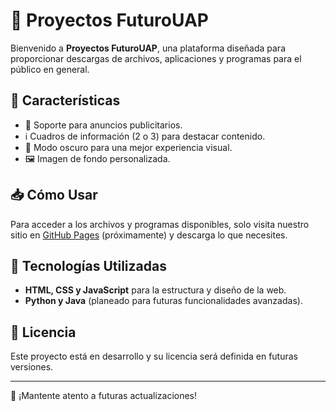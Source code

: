 # 🚀 Proyectos FuturoUAP

Bienvenido a **Proyectos FuturoUAP**, una plataforma diseñada para proporcionar descargas de archivos, aplicaciones y programas para el público en general.

## 🌟 Características

- 📢 Soporte para anuncios publicitarios.
- ℹ️ Cuadros de información (2 o 3) para destacar contenido.
- 🌙 Modo oscuro para una mejor experiencia visual.
- 🖼️ Imagen de fondo personalizada.

## 📥 Cómo Usar

Para acceder a los archivos y programas disponibles, solo visita nuestro sitio en [GitHub Pages](#) (próximamente) y descarga lo que necesites.

## 🔧 Tecnologías Utilizadas

- **HTML, CSS y JavaScript** para la estructura y diseño de la web.
- **Python y Java** (planeado para futuras funcionalidades avanzadas).

## 📜 Licencia

Este proyecto está en desarrollo y su licencia será definida en futuras versiones.

---

🔗 ¡Mantente atento a futuras actualizaciones!
